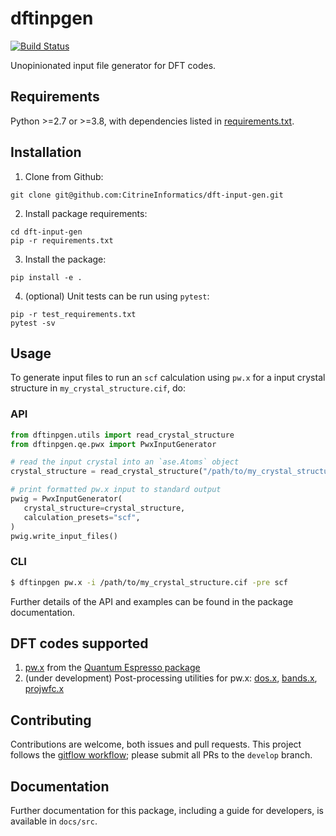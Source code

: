 # dftinpgen

[![Build Status](https://travis-ci.com/CitrineInformatics/dft-input-gen.svg?token=qbMA4N9P9kHgFLrLQ51g&branch=master)](https://travis-ci.com/CitrineInformatics/dft-input-gen)

Unopinionated input file generator for DFT codes.


## Requirements

Python >=2.7 or >=3.8, with dependencies listed in
[requirements.txt](https://github.com/CitrineInformatics/dft-input-gen/blob/master/requirements.txt).


## Installation

1. Clone from Github:

```
git clone git@github.com:CitrineInformatics/dft-input-gen.git
```

2. Install package requirements:

```
cd dft-input-gen
pip -r requirements.txt
```

3. Install the package:

```
pip install -e .
```

4. (optional) Unit tests can be run using `pytest`:

```
pip -r test_requirements.txt
pytest -sv
```


## Usage

To generate input files to run an `scf` calculation using `pw.x` for a input
crystal structure in `my_crystal_structure.cif`, do:

### API

```python
from dftinpgen.utils import read_crystal_structure
from dftinpgen.qe.pwx import PwxInputGenerator

# read the input crystal into an `ase.Atoms` object
crystal_structure = read_crystal_structure("/path/to/my_crystal_structure.cif")

# print formatted pw.x input to standard output
pwig = PwxInputGenerator(
   crystal_structure=crystal_structure,
   calculation_presets="scf",
)
pwig.write_input_files()
```

### CLI

```bash
$ dftinpgen pw.x -i /path/to/my_crystal_structure.cif -pre scf
```

Further details of the API and examples can be found in the package
documentation.


## DFT codes supported

1. [pw.x](https://www.quantum-espresso.org/Doc/INPUT_PW.html) from the
   [Quantum Espresso package](https://www.quantum-espresso.org/)
2. (under development) Post-processing utilities for pw.x:
   [dos.x](https://www.quantum-espresso.org/Doc/INPUT_DOS.html),
   [bands.x](https://www.quantum-espresso.org/Doc/INPUT_BANDS.html),
   [projwfc.x](https://www.quantum-espresso.org/Doc/INPUT_PROJWFC.html)


## Contributing

Contributions are welcome, both issues and pull requests.
This project follows the [gitflow
workflow](https://www.atlassian.com/git/tutorials/comparing-workflows#gitflow-workflow); 
please submit all PRs to the `develop` branch.


## Documentation

Further documentation for this package, including a guide for developers, is
available in `docs/src`.
